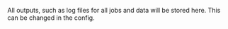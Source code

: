 All outputs, such as log files for all jobs and data will be stored here. This can be changed in the config. 
